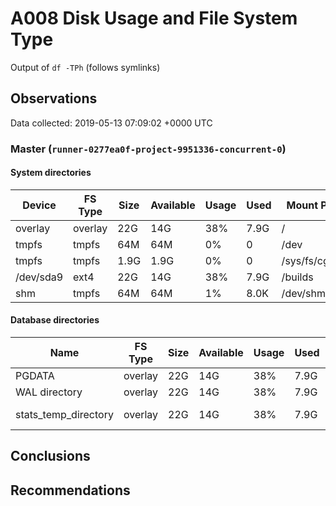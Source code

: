 # A008 Disk Usage and File System Type
Output of `df -TPh` (follows symlinks)

## Observations ##
Data collected: 2019-05-13 07:09:02 +0000 UTC  

    
        
### Master (`runner-0277ea0f-project-9951336-concurrent-0`) ###

#### System directories ####
| Device | FS Type | Size | Available | Usage | Used | Mount Point |
|-------|---------|------|-----------|-----|------|-------------|
| overlay|overlay|22G|14G|38%|7.9G|/ |
| tmpfs|tmpfs|64M|64M|0%|0|/dev |
| tmpfs|tmpfs|1.9G|1.9G|0%|0|/sys/fs/cgroup |
| /dev/sda9|ext4|22G|14G|38%|7.9G|/builds |
| shm|tmpfs|64M|64M|1%|8.0K|/dev/shm |


#### Database directories ####
| Name | FS Type | Size | Available | Usage | Used | Mount Point | Path | Device |
|-----|---------|------|-----------|-----|------|-------------|------|-------|
| PGDATA |overlay |22G |14G |38% |7.9G |/ |/var/lib/postgresql/11/main |overlay |
| WAL directory |overlay |22G |14G |38% |7.9G |/ |/var/lib/postgresql/11/main/pg_wal |overlay |
| stats_temp_directory |overlay |22G |14G |38% |7.9G |/ |/var/run/postgresql/11-main.pg_stat_tmp |overlay |


        
    




## Conclusions ##

## Recommendations ##
